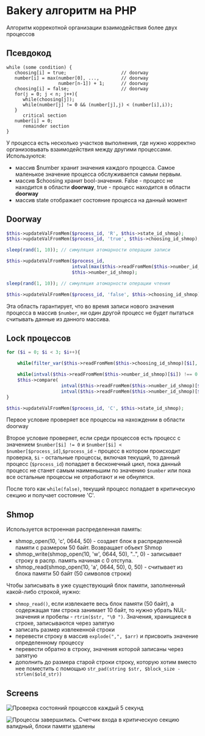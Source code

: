 # Bakery алгоритм на PHP

Алгоритм коррекотной организации взаимодействия более двух процессов


## Псевдокод

```
while (some condition) { 
   choosing[i] = true;                    // doorway  
   number[i] = max(number[0], ...,        // doorway  
                   number[n-1]) + 1;      // doorway      
   choosing[i] = false;                   // doorway  
   for(j = 0; j < n; j++){ 
      while(choosing[j]); 
      while(number[j] != 0 && (number[j],j) < (number[i],i)); 
   } 
      critical section 
   number[i] = 0; 
      remainder section 
}
```
У процесса есть несколько участков выполнения, где нужно корректно организовывать взаимодействия между другими процессами. Используются:

* массив $number хранит значения каждого процесса. Самое маленькое значение процесса обслуживается самым первым.
* массив $choosing хранит bool-значения. False - процесс не находится в области __doorway__, true - процесс находится в области __doorway__
* массив state отображает состояние процесса на данный момент

## Doorway 

```php
$this->updateValFromMem($process_id, 'R', $this->state_id_shmop);
$this->updateValFromMem($process_id, 'true', $this->choosing_id_shmop);

sleep(rand(1, 10)); // симуляция атомарности операции записи

$this->updateValFromMem($process_id,
                        intval(max($this->readFromMem($this->number_id_shmop))) + 1,
                        $this->number_id_shmop);

sleep(rand(1, 10)); // симуляция атомарности операции чтения

$this->updateValFromMem($process_id, 'false', $this->choosing_id_shmop);
```

Эта область гарантирует, что во время записи нового значения процесса в массив `$number`, ни один другой процесс не будет пытаться считывать данные из данного массива. 

## Lock процессов

```php
for ($i = 0; $i < 3; $i++){

    while(filter_var($this->readFromMem($this->choosing_id_shmop)[$i], FILTER_VALIDATE_BOOLEAN)){}

    while(intval($this->readFromMem($this->number_id_shmop)[$i]) !== 0 &&
    $this->compare(
                    intval($this->readFromMem($this->number_id_shmop)[$i]), $i,
                    intval($this->readFromMem($this->number_id_shmop)[$process_id]), $process_id)){}
}

$this->updateValFromMem($process_id, 'C', $this->state_id_shmop);

```

Первое условие проверяет все процессы на нахождении в области doorway

Второе условие проверяет, если среди процессов есть процесс с значением `$number[$i] != 0` и `$number[$i] < $number[$process_id]`,`$process_id` - процесс в котором происходит проверка, `$i` - остальные процессы, включая текущий, то данный процесс (`$process_id`) попадает в бесконечный цикл, пока данный процесс не станет самым наименьшим по значению `$number` или пока все остальные процессы не отработают и не обнулятся.

После того как `while(false)`, текущий процесс попадает в критическую секцию и получает состояние 'C'.

## Shmop

Используется встроенная распределенная память:

* shmop_open(10, 'c', 0644, 50) - создает блок в распределенной памяти с размером 50 байт. Возвращает объект Shmop
* shmop_write(shmop_open(10, 'w', 0644, 50), "..", 0) - записывает строку в распр. память начиная с 0 отступа.
* shmop_read(shmop_open(10, 'a', 0644, 50), 0, 50) - считывает из блока памяти 50 байт (50 символов строки)

Чтобы записывать в уже существующий блок памяти, заполненный какой-либо строкой, нужно:
* `shmop_read()`, если извлекаете весь блок памяти (50 байт), а содержащая там строка занимает 10 байт, то нужно убрать NUL-значения и пробелы - `rtrim($str, "\0 ")`. Значения, хранищиеся в строке, записываются через запятую
* записать размер извлекенной строки
* перевести строку в массив `explode(",", $arr)` и присвоить значение определенному процессу
* перевести обратно в строку, значения которой записаны через запятую
* дополнить до размера старой строки строку, которую хотим вместо нее поместить с помощью `str_pad(string $str, $block_size - strlen($old_str))`

## Screens

![Проверка состояний процессов каждый 5 секунд]()


![Процессы завершились. Счетчик входа в критическую секцию валидный, блоки памяти удалены]()